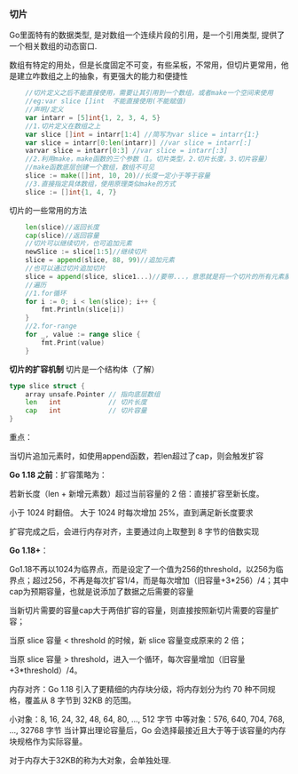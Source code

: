### 切片
Go里面特有的数据类型, 是对数组一个连续片段的引用，是一个引用类型, 提供了一个相关数组的动态窗口.

数组有特定的用处，但是长度固定不可变，有些呆板，不常用，但切片更常用，他是建立咋数组之上的抽象，有更强大的能力和便捷性
```go
    //切片定义之后不能直接使用，需要让其引用到一个数组，或者make一个空间来使用
    //eg:var slice []int  不能直接使用(不能赋值)
    //声明/定义
    var intarr = [5]int{1, 2, 3, 4, 5}
    //1.切片定义在数组之上
    var slice []int = intarr[1:4] //简写为var slice = intarr{1:}
    var slice = intarr[0:len(intarr)] //var slice = intarr[:]
    varvar slice = intarr[0:3] //var slice = intarr[:3] 
    //2.利用make，make函数的三个参数（1。切片类型，2.切片长度，3.切片容量）
    //make函数底层创建一个数组，数组不可见
    slice := make([]int, 10, 20)//长度一定小于等于容量
    //3.直接指定具体数组，使用原理类似make的方式
    slice := []int{1, 4, 7}
```
切片的一些常用的方法
```go
    len(slice)//返回长度
    cap(slice)//返回容量
    //切片可以继续切片，也可追加元素
    newSlice := slice[1:5]//继续切片
    slice = append(slice, 88, 99)//追加元素
    //也可以通过切片追加切片
    slice = append(slice, slice1...)//要带...，意思就是将一个切片的所有元素展开，这是因为切片是 [ ]int 类型，而 append 要求接收的参数是 int 类型，如果直接传入 slice1 会报错
    //遍历
    //1.for循环
    for i := 0; i < len(slice); i++ {
	    fmt.Println(slice[i])
    }
    //2.for-range
    for _, value := range slice {
	    fmt.Print(value)
    }
```
**切片的扩容机制**
切片是一个结构体（了解）
```go
type slice struct {
    array unsafe.Pointer // 指向底层数组
    len   int            // 切片长度
    cap   int            // 切片容量
}
```
重点：

当切片追加元素时，如使用append函数，若len超过了cap，则会触发扩容

**Go 1.18 之前**：扩容策略为：

若新长度（len + 新增元素数）超过当前容量的 2 倍：直接扩容至新长度。 

小于 1024 时翻倍。
大于 1024 时每次增加 25%，直到满足新长度要求

扩容完成之后，会进行内存对齐，主要通过向上取整到 8 字节的倍数实现

**Go 1.18+**：

Go1.18不再以1024为临界点，而是设定了一个值为256的threshold，以256为临界点；超过256，不再是每次扩容1/4，而是每次增加（旧容量+3*256）/4；其中cap为预期容量，也就是说添加了数据之后需要的容量

当新切片需要的容量cap大于两倍扩容的容量，则直接按照新切片需要的容量扩容；

当原 slice 容量 < threshold 的时候，新 slice 容量变成原来的 2 倍；

当原 slice 容量 > threshold，进入一个循环，每次容量增加（旧容量+3*threshold）/4。

内存对齐：Go 1.18 引入了更精细的内存块分级，将内存划分为约 70 种不同规格，覆盖从 8 字节到 32KB 的范围。

小对象：8, 16, 24, 32, 48, 64, 80, ..., 512 字节
中等对象：576, 640, 704, 768, ..., 32768 字节
当计算出理论容量后，Go 会选择最接近且大于等于该容量的内存块规格作为实际容量。

对于内存大于32KB的称为大对象，会单独处理.
